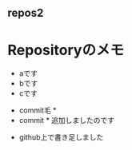 ## repos2

Repositoryのメモ
==============

- aです
- bです
- cです
* commit毛 *
* commit *
追加しましたのです

- github上で書き足しました
